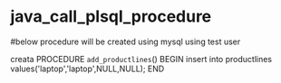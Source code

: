 # java_call_plsql_procedure

#below procedure will be created using mysql using test user

creata PROCEDURE `add_productlines`()
BEGIN
insert into productlines values('laptop','laptop',NULL,NULL);
END
